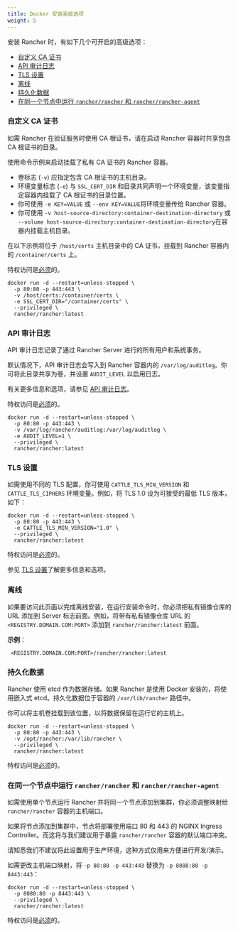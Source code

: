 ```yaml
---
title: Docker 安装高级选项
weight: 5
---
```


安装 Rancher 时，有如下几个可开启的高级选项：

- [自定义 CA 证书](#custom-ca-certificate)
- [API 审计日志](#api-audit-log)
- [TLS 设置](#tls-settings)
- [离线](#air-gap)
- [持久化数据](#persistent-data)
- [在同一个节点中运行 `rancher/rancher` 和 `rancher/rancher-agent`](#running-rancher-rancher-and-rancher-rancher-agent-on-the-same-node)

### 自定义 CA 证书

如需 Rancher 在验证服务时使用 CA 根证书，请在启动 Rancher 容器时共享包含 CA 根证书的目录。

使用命令示例来启动挂载了私有 CA 证书的 Rancher 容器。

- 卷标志 (`-v`) 应指定包含 CA 根证书的主机目录。
- 环境变量标志 (`-e`) 与 `SSL_CERT_DIR` 和目录共同声明一个环境变量，该变量指定容器内挂载了 CA 根证书的目录位置。
- 你可使用 `-e KEY=VALUE` 或 `--env KEY=VALUE`将环境变量传给 Rancher 容器。
- 你可使用 `-v host-source-directory:container-destination-directory` 或 `--volume host-source-directory:container-destination-directory`在容器内挂载主机目录。

在以下示例将位于 `/host/certs` 主机目录中的 CA 证书，挂载到 Rancher 容器内的 `/container/certs` 上。

特权访问是[必须]({{<baseurl>}}/rancher/v2.6/en/installation/other-installation-methods/single-node-docker/#privileged-access-for-rancher)的。

```
docker run -d --restart=unless-stopped \
  -p 80:80 -p 443:443 \
  -v /host/certs:/container/certs \
  -e SSL_CERT_DIR="/container/certs" \
  --privileged \
  rancher/rancher:latest
```

### API 审计日志

API 审计日志记录了通过 Rancher Server 进行的所有用户和系统事务。

默认情况下，API 审计日志会写入到 Rancher 容器内的 `/var/log/auditlog`。你可将此目录共享为卷，并设置 `AUDIT_LEVEL` 以启用日志。

有关更多信息和选项，请参见 [API 审计日志]({{<baseurl>}}/rancher/v2.6/en/installation/resources/advanced/api-audit-log)。

特权访问是[必须]({{<baseurl>}}/rancher/v2.6/en/installation/other-installation-methods/single-node-docker/#privileged-access-for-rancher)的。

```
docker run -d --restart=unless-stopped \
  -p 80:80 -p 443:443 \
  -v /var/log/rancher/auditlog:/var/log/auditlog \
  -e AUDIT_LEVEL=1 \
  --privileged \
  rancher/rancher:latest
```

### TLS 设置

如需使用不同的 TLS 配置，你可使用 `CATTLE_TLS_MIN_VERSION` 和 `CATTLE_TLS_CIPHERS` 环境变量。例如，将 TLS 1.0 设为可接受的最低 TLS 版本，如下：

```
docker run -d --restart=unless-stopped \
  -p 80:80 -p 443:443 \
  -e CATTLE_TLS_MIN_VERSION="1.0" \
  --privileged \
  rancher/rancher:latest
```

特权访问是[必须]({{<baseurl>}}/rancher/v2.6/en/installation/other-installation-methods/single-node-docker/#privileged-access-for-rancher)的。

参见 [TLS 设置]({{<baseurl>}}/rancher/v2.6/en/installation/resources/tls-settings)了解更多信息和选项。

### 离线

如果要访问此页面以完成离线安装，在运行安装命令时，你必须把私有镜像仓库的 URL 添加到 Server 标志前面。例如，将带有私有镜像仓库 URL 的 `<REGISTRY.DOMAIN.COM:PORT>` 添加到 `rancher/rancher:latest` 前面。

**示例**：

     <REGISTRY.DOMAIN.COM:PORT>/rancher/rancher:latest

### 持久化数据

Rancher 使用 etcd 作为数据存储。如果 Rancher 是使用 Docker 安装的，将使用嵌入式 etcd。持久化数据位于容器的 `/var/lib/rancher` 路径中。

你可以将主机卷挂载到该位置，以将数据保留在运行它的主机上。

```
docker run -d --restart=unless-stopped \
  -p 80:80 -p 443:443 \
  -v /opt/rancher:/var/lib/rancher \
  --privileged \
  rancher/rancher:latest
```

特权访问是[必须]({{<baseurl>}}/rancher/v2.6/en/installation/other-installation-methods/single-node-docker/#privileged-access-for-rancher)的。

### 在同一个节点中运行 `rancher/rancher` 和 `rancher/rancher-agent`

如需使用单个节点运行 Rancher 并将同一个节点添加到集群，你必须调整映射给 `rancher/rancher` 容器的主机端口。

如果将节点添加到集群中，节点将部署使用端口 80 和 443 的 NGINX Ingress Controller。而这将与我们建议用于暴露 `rancher/rancher` 容器的默认端口冲突。

请知悉我们不建议将此设置用于生产环境，这种方式仅用来方便进行开发/演示。

如需更改主机端口映射，将 `-p 80:80 -p 443:443` 替换为 `-p 8080:80 -p 8443:443`：

```
docker run -d --restart=unless-stopped \
  -p 8080:80 -p 8443:443 \
  --privileged \
  rancher/rancher:latest
```

特权访问是[必须]({{<baseurl>}}/rancher/v2.6/en/installation/other-installation-methods/single-node-docker/#privileged-access-for-rancher)的。
